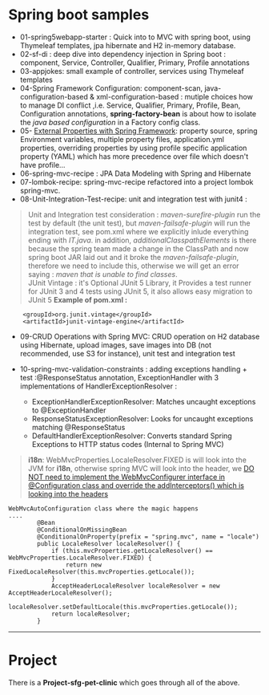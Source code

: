 # Spring boot samples 
- 01-spring5webapp-starter : Quick into to MVC with spring boot, using Thymeleaf templates, jpa hibernate and H2 in-memory database.
- 02-sf-di : deep dive into dependency injection in Spring boot : component, Service, Controller, Qualifier, Primary, Profile annotations
- 03-appjokes: small example of controller, services using Thymeleaf templates
- 04-Spring Framework Configuration: component-scan,  java-configuration-based & xml-configuration-based : mutiple choices how to manage DI conflict ,i.e. Service, Qualifier, Primary, Profile, Bean, Configuration annotations, **spring-factory-bean** is about how to isolate the *java based configuration* in a Factory config class. 
- 05- [External Properties with Spring Framework](https://docs.spring.io/spring-boot/docs/2.1.9.RELEASE/reference/html/boot-features-external-config.html): property source, spring Environment variables, multiple property files, application.yml properties, overriding properties by using profile specific application property (YAML) which has more precedence over file which doesn't have profile...
- 06-spring-mvc-recipe : JPA Data Modeling with Spring and Hibernate
- 07-lombok-recipe: spring-mvc-recipe refactored into a project lombok spring-mvc.
- 08-Unit-Integration-Test-recipe: unit and integration test with junit4 : 
> Unit and Integration test consideration : *maven-surefire-plugin* run the test by default (the unit test), but *maven-failsafe-plugin* will run the integration test, see pom.xml where we explicitly inlude everything ending with *IT.java*. in addition, *additionalClasspathElements* is there because the spring team made a change in the ClassPath and now spring boot JAR laid out and it broke the *maven-failsafe-plugin*, therefore we need to include this, otherwise we will get an error saying : *maven  that is unable to find classes*.   
> JUnit Vintage : it's  Optional JUnit 5 Library, it Provides a test runner for JUnit 3 and 4 tests using JUnit 5, it also allows easy migration to JUnit 5
> **Example of pom.xml :**
```
	<groupId>org.junit.vintage</groupId>
	<artifactId>junit-vintage-engine</artifactId>
```

- 09-CRUD Operations with Spring MVC: CRUD operation on H2 database using Hibernate, upload images, save images into DB (not recommended, use S3 for instance), unit test and integration test

- 10-spring-mvc-validation-constraints : adding exceptions handling + test :@ResponseStatus annotation, ExceptionHandler with 3 implementations of HandlerExceptionResolver :
	- ExceptionHandlerExceptionResolver: Matches uncaught exceptions to @ExceptionHandler
	- ResponseStatusExceptionResolver: Looks for uncaught exceptions matching @ResponseStatus
	- DefaultHandlerExceptionResolver: Converts standard Spring Exceptions to HTTP status codes (Internal to Spring MVC)


> **i18n**: WebMvcProperties.LocaleResolver.FIXED is will look into the JVM for **i18n**, otherwise spring  MVC will look into the header, we [DO NOT need to implement the WebMvcConfigurer interface in @Configuration class and override the addInterceptors() which is looking into the headers](https://www.baeldung.com/spring-boot-internationalization) 
 
```
WebMvcAutoConfiguration class where the magic happens
....
		@Bean
		@ConditionalOnMissingBean
		@ConditionalOnProperty(prefix = "spring.mvc", name = "locale")
		public LocaleResolver localeResolver() {
			if (this.mvcProperties.getLocaleResolver() == WebMvcProperties.LocaleResolver.FIXED) {
				return new FixedLocaleResolver(this.mvcProperties.getLocale());
			}
			AcceptHeaderLocaleResolver localeResolver = new AcceptHeaderLocaleResolver();
			localeResolver.setDefaultLocale(this.mvcProperties.getLocale());
			return localeResolver;
		}
```
------------------
# Project
There is a **Project-sfg-pet-clinic** which goes through all of the above.
